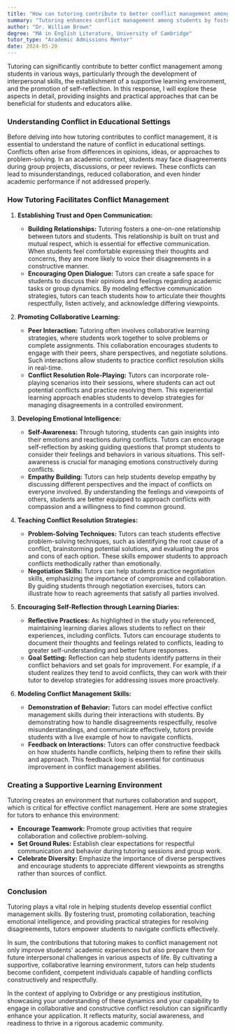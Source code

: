 ```yaml
---
title: "How can tutoring contribute to better conflict management among students?"
summary: "Tutoring enhances conflict management among students by fostering interpersonal skills, creating a supportive environment, and encouraging self-reflection."
author: "Dr. William Brown"
degree: "MA in English Literature, University of Cambridge"
tutor_type: "Academic Admissions Mentor"
date: 2024-05-20
---
```


Tutoring can significantly contribute to better conflict management among students in various ways, particularly through the development of interpersonal skills, the establishment of a supportive learning environment, and the promotion of self-reflection. In this response, I will explore these aspects in detail, providing insights and practical approaches that can be beneficial for students and educators alike.

### Understanding Conflict in Educational Settings

Before delving into how tutoring contributes to conflict management, it is essential to understand the nature of conflict in educational settings. Conflicts often arise from differences in opinions, ideas, or approaches to problem-solving. In an academic context, students may face disagreements during group projects, discussions, or peer reviews. These conflicts can lead to misunderstandings, reduced collaboration, and even hinder academic performance if not addressed properly.

### How Tutoring Facilitates Conflict Management

1. **Establishing Trust and Open Communication:**
   - **Building Relationships:** Tutoring fosters a one-on-one relationship between tutors and students. This relationship is built on trust and mutual respect, which is essential for effective communication. When students feel comfortable expressing their thoughts and concerns, they are more likely to voice their disagreements in a constructive manner.
   - **Encouraging Open Dialogue:** Tutors can create a safe space for students to discuss their opinions and feelings regarding academic tasks or group dynamics. By modeling effective communication strategies, tutors can teach students how to articulate their thoughts respectfully, listen actively, and acknowledge differing viewpoints.

2. **Promoting Collaborative Learning:**
   - **Peer Interaction:** Tutoring often involves collaborative learning strategies, where students work together to solve problems or complete assignments. This collaboration encourages students to engage with their peers, share perspectives, and negotiate solutions. Such interactions allow students to practice conflict resolution skills in real-time.
   - **Conflict Resolution Role-Playing:** Tutors can incorporate role-playing scenarios into their sessions, where students can act out potential conflicts and practice resolving them. This experiential learning approach enables students to develop strategies for managing disagreements in a controlled environment.

3. **Developing Emotional Intelligence:**
   - **Self-Awareness:** Through tutoring, students can gain insights into their emotions and reactions during conflicts. Tutors can encourage self-reflection by asking guiding questions that prompt students to consider their feelings and behaviors in various situations. This self-awareness is crucial for managing emotions constructively during conflicts.
   - **Empathy Building:** Tutors can help students develop empathy by discussing different perspectives and the impact of conflicts on everyone involved. By understanding the feelings and viewpoints of others, students are better equipped to approach conflicts with compassion and a willingness to find common ground.

4. **Teaching Conflict Resolution Strategies:**
   - **Problem-Solving Techniques:** Tutors can teach students effective problem-solving techniques, such as identifying the root cause of a conflict, brainstorming potential solutions, and evaluating the pros and cons of each option. These skills empower students to approach conflicts methodically rather than emotionally.
   - **Negotiation Skills:** Tutors can help students practice negotiation skills, emphasizing the importance of compromise and collaboration. By guiding students through negotiation exercises, tutors can illustrate how to reach agreements that satisfy all parties involved.

5. **Encouraging Self-Reflection through Learning Diaries:**
   - **Reflective Practices:** As highlighted in the study you referenced, maintaining learning diaries allows students to reflect on their experiences, including conflicts. Tutors can encourage students to document their thoughts and feelings related to conflicts, leading to greater self-understanding and better future responses.
   - **Goal Setting:** Reflection can help students identify patterns in their conflict behaviors and set goals for improvement. For example, if a student realizes they tend to avoid conflicts, they can work with their tutor to develop strategies for addressing issues more proactively.

6. **Modeling Conflict Management Skills:**
   - **Demonstration of Behavior:** Tutors can model effective conflict management skills during their interactions with students. By demonstrating how to handle disagreements respectfully, resolve misunderstandings, and communicate effectively, tutors provide students with a live example of how to navigate conflicts.
   - **Feedback on Interactions:** Tutors can offer constructive feedback on how students handle conflicts, helping them to refine their skills and approach. This feedback loop is essential for continuous improvement in conflict management abilities.

### Creating a Supportive Learning Environment

Tutoring creates an environment that nurtures collaboration and support, which is critical for effective conflict management. Here are some strategies for tutors to enhance this environment:

- **Encourage Teamwork:** Promote group activities that require collaboration and collective problem-solving.
- **Set Ground Rules:** Establish clear expectations for respectful communication and behavior during tutoring sessions and group work.
- **Celebrate Diversity:** Emphasize the importance of diverse perspectives and encourage students to appreciate different viewpoints as strengths rather than sources of conflict.

### Conclusion

Tutoring plays a vital role in helping students develop essential conflict management skills. By fostering trust, promoting collaboration, teaching emotional intelligence, and providing practical strategies for resolving disagreements, tutors empower students to navigate conflicts effectively. 

In sum, the contributions that tutoring makes to conflict management not only improve students' academic experiences but also prepare them for future interpersonal challenges in various aspects of life. By cultivating a supportive, collaborative learning environment, tutors can help students become confident, competent individuals capable of handling conflicts constructively and respectfully. 

In the context of applying to Oxbridge or any prestigious institution, showcasing your understanding of these dynamics and your capability to engage in collaborative and constructive conflict resolution can significantly enhance your application. It reflects maturity, social awareness, and readiness to thrive in a rigorous academic community.
    